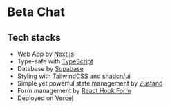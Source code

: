 # Beta Chat

## Tech stacks

- Web App by [Next.js](https://nextjs.org)
- Type-safe with [TypeScript](https://www.typescriptlang.org)
- Database by [Supabase](https://supabase.com)
- Styling with [TailwindCSS](https://tailwindcss.com) and [shadcn/ui](https://ui.shadcn.com)
- Simple yet powerful state management by [Zustand](https://zustand-demo.pmnd.rs)
- Form management by [React Hook Form](https://react-hook-form.com)
- Deployed on [Vercel](https://vercel.com)
